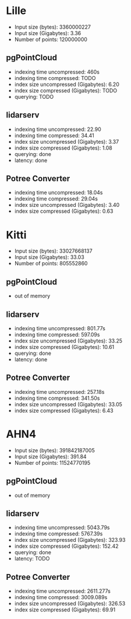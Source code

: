 # Lille
- Input size (bytes): 3360000227
- Input size (Gigabytes): 3.36
- Number of points: 120000000

## pgPointCloud
- indexing time uncompressed: 460s
- indexing time compressed: TODO
- index size uncompressed (Gigabytes): 6.20
- index size compressed (Gigabytes): TODO
- querying: TODO

## lidarserv
- indexing time uncompressed: 22.90
- indexing time compressed: 34.41
- index size uncompressed (Gigabytes): 3.37
- index size compressed (Gigabytes): 1.08
- querying: done
- latency: done

## Potree Converter
- indexing time uncompressed: 18.04s
- indexing time compressed: 29.04s
- index size uncompressed (Gigabytes): 3.40
- index size compressed (Gigabytes): 0.63


# Kitti
- Input size (bytes): 33027668137
- Input size (Gigabytes): 33.03
- Number of points: 805552860

## pgPointCloud
- out of memory

## lidarserv
- indexing time uncompressed: 801.77s
- indexing time compressed: 597.09s
- index size uncompressed (Gigabytes): 33.25
- index size compressed (Gigabytes): 10.61
- querying: done
- latency: done

## Potree Converter
- indexing time uncompressed: 257.18s
- indexing time compressed: 341.50s
- index size uncompressed (Gigabytes): 33.05
- index size compressed (Gigabytes): 6.43


# AHN4
- Input size (bytes): 391842187005
- Input size (Gigabytes): 391.84
- Number of points: 11524770195

## pgPointCloud 
- out of memory

## lidarserv
- indexing time uncompressed: 5043.79s
- indexing time compressed: 5767.39s
- index size uncompressed (Gigabytes): 323.93
- index size compressed (Gigabytes): 152.42
- querying: done
- latency: TODO

## Potree Converter
- indexing time uncompressed: 2611.277s
- indexing time compressed: 3009.089s
- index size uncompressed (Gigabytes): 326.53
- index size compressed (Gigabytes): 69.91
